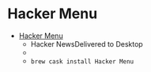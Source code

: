 # Hacker Menu
- [Hacker Menu](https://hackermenu.io/)
  -  Hacker NewsDelivered to Desktop
  - 
  - `brew cask install Hacker Menu`
